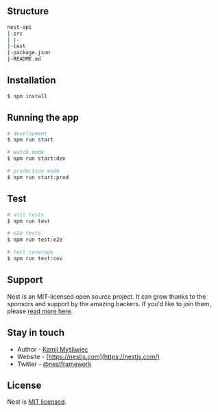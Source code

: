 <!--
 * @Author: your name
 * @Date: 2021-01-18 21:09:58
 * @LastEditTime: 2021-01-19 22:38:23
 * @LastEditors: Please set LastEditors
 * @Description: In User Settings Edit
 * @FilePath: /nest-api/README.md
-->
## Structure
```bash
nest-api
|-src
| |-
|-test
|-package.json
|-README.md

```

## Installation

```bash
$ npm install
```

## Running the app

```bash
# development
$ npm run start

# watch mode
$ npm run start:dev

# production mode
$ npm run start:prod
```

## Test

```bash
# unit tests
$ npm run test

# e2e tests
$ npm run test:e2e

# test coverage
$ npm run test:cov
```

## Support

Nest is an MIT-licensed open source project. It can grow thanks to the sponsors and support by the amazing backers. If you'd like to join them, please [read more here](https://docs.nestjs.com/support).

## Stay in touch

- Author - [Kamil Myśliwiec](https://kamilmysliwiec.com)
- Website - [https://nestjs.com](https://nestjs.com/)
- Twitter - [@nestframework](https://twitter.com/nestframework)

## License

Nest is [MIT licensed](LICENSE).
